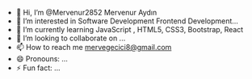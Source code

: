 - 👋 Hi, I’m @Mervenur2852 Mervenur Aydın 
- 👀 I’m interested in Software Development Frontend Development...
- 🌱 I’m currently learning  JavaScript , HTML5, CSS3, Bootstrap, React
- 💞️ I’m looking to collaborate on ...
- 📫 How to reach me mervegecici8@gmail.com
- 😄 Pronouns: ...
- ⚡ Fun fact: ...

<!---
Mervenur2852/Mervenur2852 is a ✨ special ✨ repository because its `README.md` (this file) appears on your GitHub profile.
You can click the Preview link to take a look at your changes.
--->
